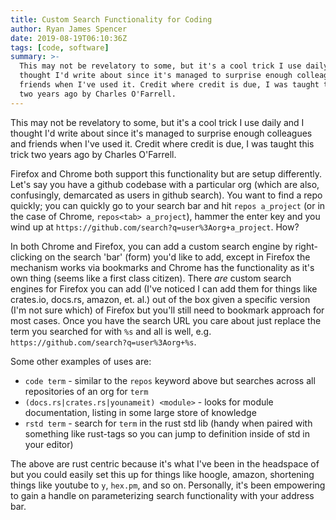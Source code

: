 ```yaml
---
title: Custom Search Functionality for Coding
author: Ryan James Spencer
date: 2019-08-19T06:10:36Z
tags: [code, software]
summary: >-
  This may not be revelatory to some, but it's a cool trick I use daily and I
  thought I'd write about since it's managed to surprise enough colleagues and
  friends when I've used it. Credit where credit is due, I was taught this trick
  two years ago by Charles O'Farrell.
---
```


This may not be revelatory to some, but it's a cool trick I use daily and I
thought I'd write about since it's managed to surprise enough colleagues and
friends when I've used it. Credit where credit is due, I was taught this trick
two years ago by Charles O'Farrell.

Firefox and Chrome both support this functionality but are setup differently.
Let's say you have a github codebase with a particular org (which are also,
confusingly, demarcated as users in github search). You want to find a repo
quickly; you can quickly go to your search bar and hit `repos a_project` (or in
the case of Chrome, `repos<tab> a_project`), hammer the enter key and you wind
up at `https://github.com/search?q=user%3Aorg+a_project`. How?

In both Chrome and Firefox, you can add a custom search engine by right-clicking
on the search 'bar' (form) you'd like to add, except in Firefox the mechanism
works via bookmarks and Chrome has the functionality as it's own thing (seems
like a first class citizen). There _are_ custom search engines for Firefox you
can add (I've noticed I can add them for things like crates.io, docs.rs, amazon,
et. al.) out of the box given a specific version (I'm not sure which) of Firefox
but you'll still need to bookmark approach for most cases. Once you have the
search URL you care about just replace the term you searched for with `%s` and
all is well, e.g. `https://github.com/search?q=user%3Aorg+%s`.

Some other examples of uses are:

* `code term` - similar to the `repos` keyword above but searches across all
    repositories of an org for `term`
* `(docs.rs|crates.rs|younameit) <module>` - looks for module documentation,
    listing in some large store of knowledge
* `rstd term` - search for `term` in the rust std lib (handy when paired with
    something like rust-tags so you can jump to definition inside of std in your
    editor)

The above are rust centric because it's what I've been in the headspace of but
you could easily set this up for things like hoogle, amazon, shortening things
like youtube to `y`, `hex.pm`, and so on. Personally, it's been empowering to
gain a handle on parameterizing search functionality with your address bar.
